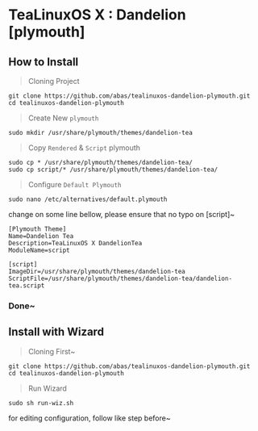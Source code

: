 # TeaLinuxOS X : Dandelion [plymouth]

## How to Install
> Cloning Project

```
git clone https://github.com/abas/tealinuxos-dandelion-plymouth.git
cd tealinuxos-dandelion-plymouth
```

> Create New `plymouth`

```
sudo mkdir /usr/share/plymouth/themes/dandelion-tea
```

> Copy `Rendered` & `Script` plymouth

```
sudo cp * /usr/share/plymouth/themes/dandelion-tea/
sudo cp script/* /usr/share/plymouth/themes/dandelion-tea/
```

> Configure `Default Plymouth`

```
sudo nano /etc/alternatives/default.plymouth
```

change on some line bellow, please ensure that no typo on [script]~
```
[Plymouth Theme]
Name=Dandelion Tea
Description=TeaLinuxOS X DandelionTea
ModuleName=script

[script]
ImageDir=/usr/share/plymouth/themes/dandelion-tea
ScriptFile=/usr/share/plymouth/themes/dandelion-tea/dandelion-tea.script
```

### Done~

## Install with Wizard

> Cloning First~

```
git clone https://github.com/abas/tealinuxos-dandelion-plymouth.git
cd tealinuxos-dandelion-plymouth
```

> Run Wizard

```
sudo sh run-wiz.sh
```

for editing configuration, follow like step before~